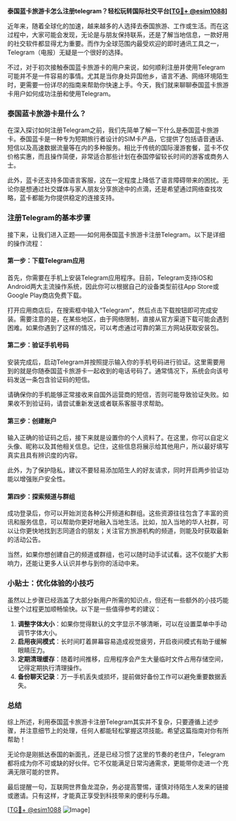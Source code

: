 **泰国蓝卡旅游卡怎么注册telegram？轻松玩转国际社交平台[[TG💪+ @esim1088](https://t.me/s/esim1088)]**

近年来，随着全球化的加速，越来越多的人选择去泰国旅游、工作或生活。而在这过程中，大家可能会发现，无论是与朋友保持联系，还是了解当地信息，一款好用的社交软件都显得尤为重要。而作为全球范围内最受欢迎的即时通讯工具之一，Telegram（电报）无疑是一个很好的选择。

不过，对于初次接触泰国蓝卡旅游卡的用户来说，如何顺利注册并使用Telegram可能并不是一件容易的事情。尤其是当你身处异国他乡，语言不通、网络环境陌生时，更需要一份详尽的指南来帮助你快速上手。今天，我们就来聊聊泰国蓝卡旅游卡用户如何成功注册和使用Telegram。

### 泰国蓝卡旅游卡是什么？

在深入探讨如何注册Telegram之前，我们先简单了解一下什么是泰国蓝卡旅游卡。泰国蓝卡是一种专为短期旅行者设计的SIM卡产品，它提供了包括语音通话、短信以及高速数据流量等在内的多种服务。相比于传统的国际漫游套餐，蓝卡不仅价格实惠，而且操作简便，非常适合那些计划在泰国停留较长时间的游客或商务人士。

此外，蓝卡还支持多国语言客服，这在一定程度上降低了语言障碍带来的困扰。无论你是想通过社交媒体与家人朋友分享旅途中的点滴，还是希望通过网络查找攻略，蓝卡都能为你提供稳定的连接支持。

### 注册Telegram的基本步骤

接下来，让我们进入正题——如何用泰国蓝卡旅游卡注册Telegram。以下是详细的操作流程：

#### 第一步：下载Telegram应用
首先，你需要在手机上安装Telegram应用程序。目前，Telegram支持iOS和Android两大主流操作系统，因此你可以根据自己的设备类型前往App Store或Google Play商店免费下载。

打开应用商店后，在搜索框中输入“Telegram”，然后点击下载按钮即可完成安装。需要注意的是，在某些地区，由于网络限制，直接从官方渠道下载可能会遇到困难。如果你遇到了这样的情况，可以考虑通过可靠的第三方网站获取安装包。

#### 第二步：验证手机号码
安装完成后，启动Telegram并按照提示输入你的手机号码进行验证。这里需要用到的就是你随泰国蓝卡旅游卡一起收到的电话号码了。通常情况下，系统会向该号码发送一条包含验证码的短信。

请确保你的手机能够正常接收来自国外运营商的短信，否则可能导致验证失败。如果收不到验证码，请尝试重新发送或者联系客服寻求帮助。

#### 第三步：创建账户
输入正确的验证码之后，接下来就是设置你的个人资料了。在这里，你可以自定义头像、昵称以及其他相关信息。记住，这些信息将展示给其他用户，所以最好填写真实且具有辨识度的内容。

此外，为了保护隐私，建议不要轻易添加陌生人的好友请求，同时开启两步验证功能以增强账户安全性。

#### 第四步：探索频道与群组
成功登录后，你可以开始浏览各种公开频道和群组。这些资源往往包含了丰富的资讯和服务信息，可以帮助你更好地融入当地生活。比如，加入当地的华人社群，可以让你更快地找到志同道合的朋友；关注官方旅游机构的频道，则能及时获取最新的活动公告。

当然，如果你想创建自己的频道或群组，也可以随时动手试试看。这不仅能扩大影响力，还能让更多人认识并参与到你的活动中来。

### 小贴士：优化体验的小技巧

虽然以上步骤已经涵盖了大部分新用户所需的知识点，但还有一些额外的小技巧能让整个过程更加顺畅愉快。以下是一些值得参考的建议：

1. **调整字体大小**：如果你觉得默认的文字显示不够清晰，可以在设置菜单中手动调节字体大小。
2. **启用夜间模式**：长时间盯着屏幕容易造成视觉疲劳，开启夜间模式有助于缓解眼睛压力。
3. **定期清理缓存**：随着时间推移，应用程序会产生大量临时文件占用存储空间，记得定期执行清理操作。
4. **备份聊天记录**：万一手机丢失或损坏，提前做好备份工作可以避免重要数据丢失。

### 总结

综上所述，利用泰国蓝卡旅游卡注册Telegram其实并不复杂，只要遵循上述步骤，并注意细节上的处理，任何人都能轻松掌握这项技能。希望这篇指南对你有所帮助！

无论你是刚抵达泰国的新面孔，还是已经习惯了这里的节奏的老住户，Telegram都将成为你不可或缺的好伙伴。它不仅能满足日常沟通需求，更能带你走进一个充满无限可能的世界。

最后提醒一句，互联网世界鱼龙混杂，务必提高警惕，谨慎对待陌生人发来的链接或邀请。只有这样，才能真正享受到科技带来的便利与乐趣。

[[TG💪+ @esim1088](https://t.me/s/esim1088) ![Image](https://i.postimg.cc/4NQfJmqS/Snipaste-2025-05-13-00-14-12.png)]
